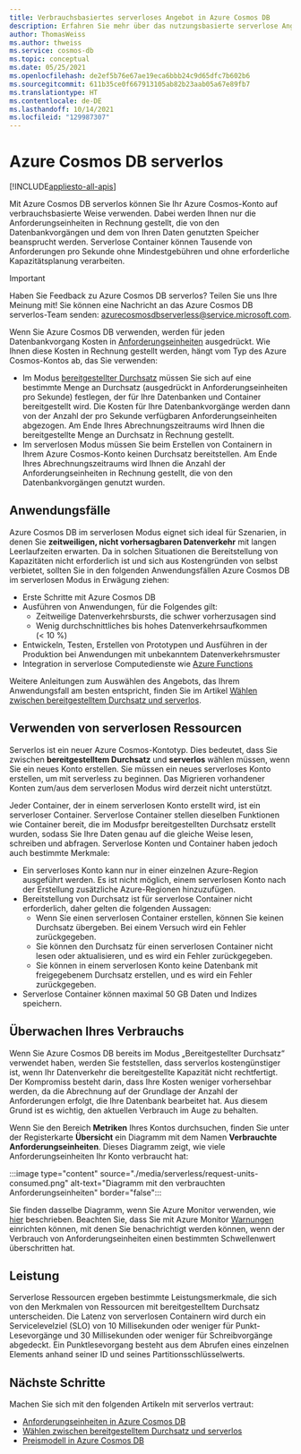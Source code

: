 ```yaml
---
title: Verbrauchsbasiertes serverloses Angebot in Azure Cosmos DB
description: Erfahren Sie mehr über das nutzungsbasierte serverlose Angebot für Azure Cosmos DB.
author: ThomasWeiss
ms.author: thweiss
ms.service: cosmos-db
ms.topic: conceptual
ms.date: 05/25/2021
ms.openlocfilehash: de2ef5b76e67ae19eca6bbb24c9d65dfc7b602b6
ms.sourcegitcommit: 611b35ce0f667913105ab82b23aab05a67e89fb7
ms.translationtype: HT
ms.contentlocale: de-DE
ms.lasthandoff: 10/14/2021
ms.locfileid: "129987307"
---
```

# <a name="azure-cosmos-db-serverless"></a>Azure Cosmos DB serverlos
[!INCLUDE[appliesto-all-apis](includes/appliesto-all-apis.md)]

Mit Azure Cosmos DB serverlos können Sie Ihr Azure Cosmos-Konto auf verbrauchsbasierte Weise verwenden. Dabei werden Ihnen nur die Anforderungseinheiten in Rechnung gestellt, die von den Datenbankvorgängen und dem von Ihren Daten genutzten Speicher beansprucht werden. Serverlose Container können Tausende von Anforderungen pro Sekunde ohne Mindestgebühren und ohne erforderliche Kapazitätsplanung verarbeiten.

> [!IMPORTANT] 
> Haben Sie Feedback zu Azure Cosmos DB serverlos? Teilen Sie uns Ihre Meinung mit! Sie können eine Nachricht an das Azure Cosmos DB serverlos-Team senden: [azurecosmosdbserverless@service.microsoft.com](mailto:azurecosmosdbserverless@service.microsoft.com).

Wenn Sie Azure Cosmos DB verwenden, werden für jeden Datenbankvorgang Kosten in [Anforderungseinheiten](request-units.md) ausgedrückt. Wie Ihnen diese Kosten in Rechnung gestellt werden, hängt vom Typ des Azure Cosmos-Kontos ab, das Sie verwenden:

- Im Modus [bereitgestellter Durchsatz](set-throughput.md) müssen Sie sich auf eine bestimmte Menge an Durchsatz (ausgedrückt in Anforderungseinheiten pro Sekunde) festlegen, der für Ihre Datenbanken und Container bereitgestellt wird. Die Kosten für Ihre Datenbankvorgänge werden dann von der Anzahl der pro Sekunde verfügbaren Anforderungseinheiten abgezogen. Am Ende Ihres Abrechnungszeitraums wird Ihnen die bereitgestellte Menge an Durchsatz in Rechnung gestellt.
- Im serverlosen Modus müssen Sie beim Erstellen von Containern in Ihrem Azure Cosmos-Konto keinen Durchsatz bereitstellen. Am Ende Ihres Abrechnungszeitraums wird Ihnen die Anzahl der Anforderungseinheiten in Rechnung gestellt, die von den Datenbankvorgängen genutzt wurden.

## <a name="use-cases"></a>Anwendungsfälle

Azure Cosmos DB im serverlosen Modus eignet sich ideal für Szenarien, in denen Sie **zeitweiligen, nicht vorhersagbaren Datenverkehr** mit langen Leerlaufzeiten erwarten. Da in solchen Situationen die Bereitstellung von Kapazitäten nicht erforderlich ist und sich aus Kostengründen von selbst verbietet, sollten Sie in den folgenden Anwendungsfällen Azure Cosmos DB im serverlosen Modus in Erwägung ziehen:

- Erste Schritte mit Azure Cosmos DB
- Ausführen von Anwendungen, für die Folgendes gilt:
    - Zeitweilige Datenverkehrsbursts, die schwer vorherzusagen sind
    - Wenig durchschnittliches bis hohes Datenverkehrsaufkommen (< 10 %)
- Entwickeln, Testen, Erstellen von Prototypen und Ausführen in der Produktion bei Anwendungen mit unbekanntem Datenverkehrsmuster
- Integration in serverlose Computedienste wie [Azure Functions](../azure-functions/functions-overview.md)

Weitere Anleitungen zum Auswählen des Angebots, das Ihrem Anwendungsfall am besten entspricht, finden Sie im Artikel [Wählen zwischen bereitgestelltem Durchsatz und serverlos](throughput-serverless.md).

## <a name="using-serverless-resources"></a>Verwenden von serverlosen Ressourcen

Serverlos ist ein neuer Azure Cosmos-Kontotyp. Dies bedeutet, dass Sie zwischen **bereitgestelltem Durchsatz** und **serverlos** wählen müssen, wenn Sie ein neues Konto erstellen. Sie müssen ein neues serverloses Konto erstellen, um mit serverless zu beginnen. Das Migrieren vorhandener Konten zum/aus dem serverlosen Modus wird derzeit nicht unterstützt.

Jeder Container, der in einem serverlosen Konto erstellt wird, ist ein serverloser Container. Serverlose Container stellen dieselben Funktionen wie Container bereit, die im Modusfpr bereitgestellten Durchsatz erstellt wurden, sodass Sie Ihre Daten genau auf die gleiche Weise lesen, schreiben und abfragen. Serverlose Konten und Container haben jedoch auch bestimmte Merkmale:

- Ein serverloses Konto kann nur in einer einzelnen Azure-Region ausgeführt werden. Es ist nicht möglich, einem serverlosen Konto nach der Erstellung zusätzliche Azure-Regionen hinzuzufügen.
- Bereitstellung von Durchsatz ist für serverlose Container nicht erforderlich, daher gelten die folgenden Aussagen:
    - Wenn Sie einen serverlosen Container erstellen, können Sie keinen Durchsatz übergeben. Bei einem Versuch wird ein Fehler zurückgegeben.
    - Sie können den Durchsatz für einen serverlosen Container nicht lesen oder aktualisieren, und es wird ein Fehler zurückgegeben.
    - Sie können in einem serverlosen Konto keine Datenbank mit freigegebenem Durchsatz erstellen, und es wird ein Fehler zurückgegeben.
- Serverlose Container können maximal 50 GB Daten und Indizes speichern.

## <a name="monitoring-your-consumption"></a>Überwachen Ihres Verbrauchs

Wenn Sie Azure Cosmos DB bereits im Modus „Bereitgestellter Durchsatz“ verwendet haben, werden Sie feststellen, dass serverlos kostengünstiger ist, wenn Ihr Datenverkehr die bereitgestellte Kapazität nicht rechtfertigt. Der Kompromiss besteht darin, dass Ihre Kosten weniger vorhersehbar werden, da die Abrechnung auf der Grundlage der Anzahl der Anforderungen erfolgt, die Ihre Datenbank bearbeitet hat. Aus diesem Grund ist es wichtig, den aktuellen Verbrauch im Auge zu behalten.

Wenn Sie den Bereich **Metriken** Ihres Kontos durchsuchen, finden Sie unter der Registerkarte **Übersicht** ein Diagramm mit dem Namen **Verbrauchte Anforderungseinheiten**. Dieses Diagramm zeigt, wie viele Anforderungseinheiten Ihr Konto verbraucht hat:

:::image type="content" source="./media/serverless/request-units-consumed.png" alt-text="Diagramm mit den verbrauchten Anforderungseinheiten" border="false":::

Sie finden dasselbe Diagramm, wenn Sie Azure Monitor verwenden, wie [hier](monitor-request-unit-usage.md) beschrieben. Beachten Sie, dass Sie mit Azure Monitor [Warnungen](../azure-monitor/alerts/alerts-metric-overview.md) einrichten können, mit denen Sie benachrichtigt werden können, wenn der Verbrauch von Anforderungseinheiten einen bestimmten Schwellenwert überschritten hat.

## <a name="performance"></a><a id="performance"></a>Leistung

Serverlose Ressourcen ergeben bestimmte Leistungsmerkmale, die sich von den Merkmalen von Ressourcen mit bereitgestelltem Durchsatz unterscheiden. Die Latenz von serverlosen Containern wird durch ein Servicelevelziel (SLO) von 10 Millisekunden oder weniger für Punkt-Lesevorgänge und 30 Millisekunden oder weniger für Schreibvorgänge abgedeckt. Ein Punktlesevorgang besteht aus dem Abrufen eines einzelnen Elements anhand seiner ID und seines Partitionsschlüsselwerts.

## <a name="next-steps"></a>Nächste Schritte

Machen Sie sich mit den folgenden Artikeln mit serverlos vertraut:

- [Anforderungseinheiten in Azure Cosmos DB](request-units.md)
- [Wählen zwischen bereitgestelltem Durchsatz und serverlos](throughput-serverless.md)
- [Preismodell in Azure Cosmos DB](how-pricing-works.md)
